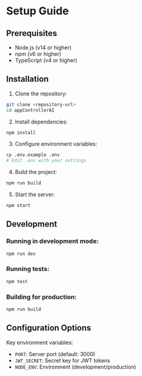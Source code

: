 # Setup Guide

## Prerequisites
- Node.js (v14 or higher)
- npm (v6 or higher)
- TypeScript (v4 or higher)

## Installation

1. Clone the repository:
```bash
git clone <repository-url>
cd appControllerAI
```

2. Install dependencies:
```bash
npm install
```

3. Configure environment variables:
```bash
cp .env.example .env
# Edit .env with your settings
```

4. Build the project:
```bash
npm run build
```

5. Start the server:
```bash
npm start
```

## Development

### Running in development mode:
```bash
npm run dev
```

### Running tests:
```bash
npm test
```

### Building for production:
```bash
npm run build
```

## Configuration Options

Key environment variables:
- `PORT`: Server port (default: 3000)
- `JWT_SECRET`: Secret key for JWT tokens
- `NODE_ENV`: Environment (development/production)
